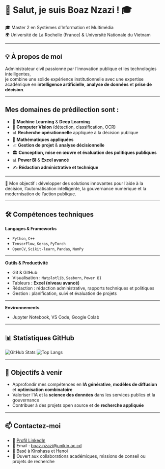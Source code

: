# 👋 Salut, je suis Boaz Nzazi ! 🎓
  🎓 Master 2 en Systèmes d’Information et Multimédia  
  🌍 Université de La Rochelle (France) & Université Nationale du Vietnam

---

## 💡 À propos de moi

  Administrateur civil passionné par l’innovation publique et les technologies intelligentes,  
  je combine une solide expérience institutionnelle avec une expertise académique en **intelligence artificielle**, **analyse de données** et **prise de décision**.

---

## Mes domaines de prédilection sont :
 - 🤖 **Machine Learning** & **Deep Learning**
 - 🧠 **Computer Vision** (détection, classification, OCR)
 - 📊 **Recherche opérationnelle** appliquée à la décision publique
 - 🧮 **Mathématiques appliquées**
 - 📈 **Gestion de projet** & **analyse décisionnelle**
 - 🏛️ **Conception, mise en œuvre et évaluation des politiques publiques**
 - 📊 **Power BI** & **Excel avancé**
 - ✍️ **Rédaction administrative et technique**

---

🎯 Mon objectif : développer des solutions innovantes pour l’aide à la décision, l’automatisation intelligente, la gouvernance numérique et la modernisation de l’action publique.

---

## 🛠️ Compétences techniques

**Langages & Frameworks**
- `Python`, `C++`
- `TensorFlow`, `Keras`, `PyTorch`
- `OpenCV`, `Scikit-learn`, `Pandas`, `NumPy`

---

**Outils & Productivité**
- Git & GitHub  
- Visualisation : `Matplotlib`, `Seaborn`, `Power BI`
- Tableurs : **Excel (niveau avancé)**  
- Rédaction : rédaction administrative, rapports techniques et politiques  
- Gestion : planification, suivi et évaluation de projets

---

**Environnements**
- Jupyter Notebook, VS Code, Google Colab

---

## 📊 Statistiques GitHub
![GitHub Stats](https://github-readme-stats.vercel.app/api?username=BoazNzazi&show_icons=true&theme=tokyonight)
![Top Langs](https://github-readme-stats.vercel.app/api/top-langs/?username=BoazNzazi&layout=compact&theme=tokyonight)

---

## 🎯 Objectifs à venir

- Approfondir mes compétences en **IA générative**, **modèles de diffusion** et **optimisation combinatoire**
- Valoriser l’IA et la **science des données** dans les services publics et la gouvernance
- Contribuer à des projets open source et de **recherche appliquée**

---

## 📫 Contactez-moi

- 💼 [Profil LinkedIn](https://www.linkedin.com/in/boaz-nzazi-msc-a532191b0/)
- 📧 Email : boaz.nzazi@unikin.ac.cd
- 📍 Basé à Kinshasa et Hanoi  
- 🤝 Ouvert aux collaborations académiques, missions de conseil ou projets de recherche
